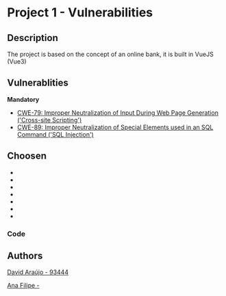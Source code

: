 # Project 1 - Vulnerabilities

## Description

The project is based on the concept of an online bank, it is built in VueJS (Vue3)


## Vulnerablities

**Mandatory**
 - [CWE-79: Improper Neutralization of Input During Web Page Generation ('Cross-site Scripting')](https://cwe.mitre.org/data/definitions/79.html)
 - [CWE-89: Improper Neutralization of Special Elements used in an SQL Command ('SQL Injection')](https://cwe.mitre.org/data/definitions/89.html)

**Choosen**
 - 
 -
 -
 -
 -
 -
 -
 -
 
### Code

## Authors
[David Araújo - 93444](https://bit.ly/davidaraujo98)

[Ana Filipe - ]()
[]()
[]()
